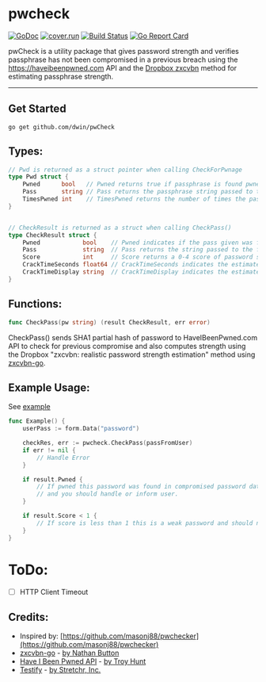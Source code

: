 # pwcheck
[![GoDoc](https://godoc.org/github.com/dwin/pwCheck?status.svg)](https://godoc.org/github.com/dwin/pwCheck)
[![cover.run](https://cover.run/go/github.com/dwin/pwCheck.svg?style=flat&tag=golang-1.10)](https://cover.run/go?tag=golang-1.10&repo=github.com%2Fdwin%2FpwCheck)
[![Build Status](https://travis-ci.org/dwin/pwCheck.svg?branch=master)](https://travis-ci.org/dwin/pwCheck)
[![Go Report Card](https://goreportcard.com/badge/github.com/dwin/pwCheck)](https://goreportcard.com/report/github.com/dwin/pwCheck)

pwCheck is a utility package that gives password strength and verifies passphrase 
has not been compromised in a previous breach using the https://haveibeenpwned.com 
API and the [Dropbox zxcvbn](https://blogs.dropbox.com/tech/2012/04/zxcvbn-realistic-password-strength-estimation/) method for estimating passphrase strength.

---

## Get Started
```
go get github.com/dwin/pwCheck
```

## Types:
```go
// Pwd is returned as a struct pointer when calling CheckForPwnage
type Pwd struct {
	Pwned      bool   // Pwned returns true if passphrase is found pwned via API
	Pass       string // Pass returns the passphrase string passed to the function
	TimesPwned int    // TimesPwned returns the number of times the passphrase was found in the database
}


// CheckResult is returned as a struct when calling CheckPass()
type CheckResult struct {
	Pwned            bool    // Pwned indicates if the pass given was found in previous breach
	Pass             string  // Pass returns the string passed to the function
	Score            int     // Score returns a 0-4 score of password strength, useful for gauge etc.
	CrackTimeSeconds float64 // CrackTimeSeconds indicates the estimated time to crack this password at ~ 10ms per guess in seconds
	CrackTimeDisplay string  // CrackTimeDisplay indicates the estimated time in seconds to years or centuries to crack password at ~ 10ms per guess
}
```
## Functions:
```go
func CheckPass(pw string) (result CheckResult, err error)
```
CheckPass() sends SHA1 partial hash of password to HaveIBeenPwned.com API 
to check for previous compromise and also computes strength using the
Dropbox "zxcvbn: realistic password strength estimation" method using 
[zxcvbn-go](https://github.com/nbutton23/zxcvbn-go). 



## Example Usage:
See [example]()
```go
func Example() {
	userPass := form.Data("password")

	checkRes, err := pwcheck.CheckPass(passFromUser)
	if err != nil {
		// Handle Error
	}

	if result.Pwned {
		// If pwned this password was found in compromised password database 
		// and you should handle or inform user.
	}

	if result.Score < 1 {
		// If score is less than 1 this is a weak password and should not be used
	}
}
```

# ToDo:
- [ ] HTTP Client Timeout

## Credits:
- Inspired by: [https://github.com/masonj88/pwchecker](https://github.com/masonj88/pwchecker)
- [zxcvbn-go](https://github.com/nbutton23/zxcvbn-go) - [by Nathan Button](https://github.com/nbutton23)
- [Have I Been Pwned API](https://haveibeenpwned.com/API/v2) - [by Troy Hunt](https://www.troyhunt.com)
- [Testify](https://github.com/stretchr/testify) - [by Stretchr, Inc.](https://github.com/stretchr)